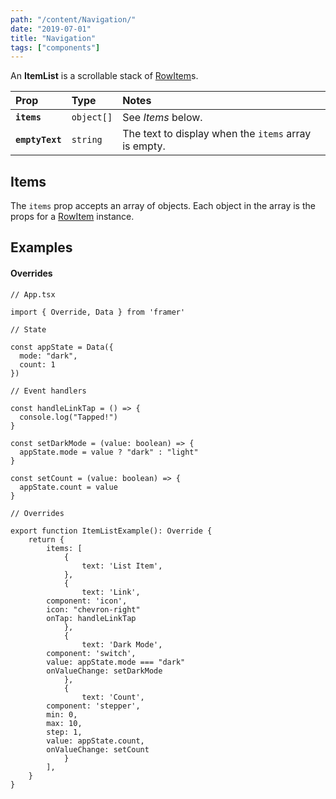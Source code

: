 ```yaml
---
path: "/content/Navigation/"
date: "2019-07-01"
title: "Navigation"
tags: ["components"]
---
```


An **ItemList** is a scrollable stack of [RowItem]("./RowItem")s.

| Prop            | Type       | Notes                                                |
| :-------------- | :--------- | :--------------------------------------------------- |
| **`items`**     | `object[]` | See _Items_ below.                                   |
| **`emptyText`** | `string`   | The text to display when the `items` array is empty. |

## Items

The `items` prop accepts an array of objects. Each object in the array is the
props for a [RowItem](content/RowItem) instance.

## Examples

#### Overrides

```tsx
// App.tsx

import { Override, Data } from 'framer'

// State

const appState = Data({
  mode: "dark",
  count: 1
})

// Event handlers

const handleLinkTap = () => {
  console.log("Tapped!")
}

const setDarkMode = (value: boolean) => {
  appState.mode = value ? "dark" : "light"
}

const setCount = (value: boolean) => {
  appState.count = value
}

// Overrides

export function ItemListExample(): Override {
	return {
		items: [
			{
				text: 'List Item',
			},
			{
				text: 'Link',
        component: 'icon',
        icon: "chevron-right"
        onTap: handleLinkTap
			},
			{
				text: 'Dark Mode',
        component: 'switch',
        value: appState.mode === "dark"
        onValueChange: setDarkMode
			},
			{
				text: 'Count',
        component: 'stepper',
        min: 0,
        max: 10,
        step: 1,
        value: appState.count,
        onValueChange: setCount
			}
		],
	}
}
```
